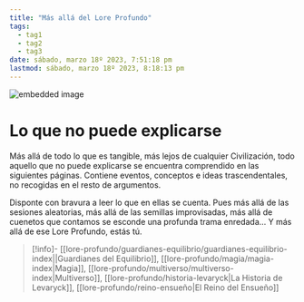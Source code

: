 ```yaml
---
title: "Más allá del Lore Profundo"
tags:
  - tag1
  - tag2
  - tag3
date: sábado, marzo 18º 2023, 7:51:18 pm
lastmod: sábado, marzo 18º 2023, 8:18:13 pm
---
```


![embedded image](https://assets.legendkeeper.com/fb20e678-7cb7-4f0e-b8d0-5c8cd4d3ef6c.png "Attachment")

# Lo que no puede explicarse

Más allá de todo lo que es tangible, más lejos de cualquier Civilización, todo aquello que no puede explicarse se encuentra comprendido en las siguientes páginas. Contiene eventos, conceptos e ideas trascendentales, no recogidas en el resto de argumentos.

Disponte con bravura a leer lo que en ellas se cuenta. Pues más allá de las sesiones aleatorias, más allá de las semillas improvisadas, más allá de cuenetos que contamos se esconde una profunda trama enredada… Y más allá de ese Lore Profundo, estás tú.

> [!info]-
> [[lore-profundo/guardianes-equilibrio/guardianes-equilibrio-index||Guardianes del Equilibrio]], [[lore-profundo/magia/magia-index|Magia]], [[lore-profundo/multiverso/multiverso-index|Multiverso]], [[lore-profundo/historia-levaryck|La Historia de Levaryck]], [[lore-profundo/reino-ensueño|El Reino del Ensueño]]

